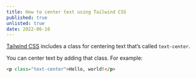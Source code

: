 ```yaml
---
title: How to center text using Tailwind CSS
published: true
unlisted: true
date: 2022-06-10
---
```


[Tailwind CSS](https://tailwindcss.com) includes a class for centering text that’s called `text-center`.

You can center text by adding that class. For example:

```html
<p class="text-center">Hello, world!</p>
```
